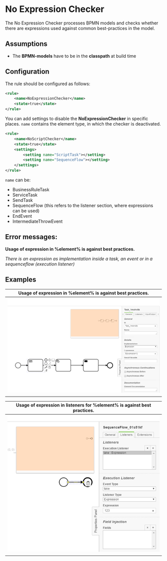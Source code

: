 No Expression Checker
================================= 
The No Expression Checker processes BPMN models and checks whether there are expressions used against common best-practices in the model.

## Assumptions
- The **BPMN-models** have to be in the **classpath** at build time

## Configuration
The rule should be configured as follows:
```xml
<rule>
	<name>NoExpressionChecker</name>
	<state>true</state>
</rule>

```

You can add settings to disable the **NoExpressionChecker** in specific places. 
`name` contains the element type, in which the checker is deactivated.


``` xml
<rule>
	<name>NoScriptChecker</name>
	<state>true</state>
	<settings>
		<setting name="ScriptTask"></setting>
		<setting name="SequenceFlow"></setting>
	</settings>
</rule>
```

`name` can be:
- BusinessRuleTask
- ServiceTask
- SendTask
- SequenceFlow (this refers to the listener section, where expressions can be used)
- EndEvent
- IntermediateThrowEvent


## Error messages:

**Usage of expression in %element% is against best practices.**

_There is an expression as implementation inside a task, an event or in a sequenceflow (execution listener)_


## Examples

| **Usage of expression in %element% is against best practices.**                                                                       | 
|:------------------------------------------------------------------------------------------------------:| 
|![Expression in task](img/NoExpressionChecker_Task.PNG "Expression used as implementation")    |
| |

| **Usage of expression in listeners for %element% is against best practices.**                                                 |
|:------------------------------------------------------------------------------------------------------:| 
![Sequenceflow with expression](img/NoExpressionChecker_SequenceFlow.PNG "Expression as implementation in an execution listener")      |
| |
